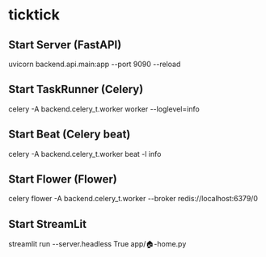 # ticktick

## Start Server (FastAPI)

uvicorn backend.api.main:app --port 9090 --reload

## Start TaskRunner (Celery)

celery -A backend.celery_t.worker worker --loglevel=info

## Start Beat (Celery beat)

celery -A backend.celery_t.worker  beat -l info

## Start Flower (Flower)

celery flower -A backend.celery_t.worker --broker redis://localhost:6379/0

## Start StreamLit

streamlit run --server.headless True app/🏠-home.py